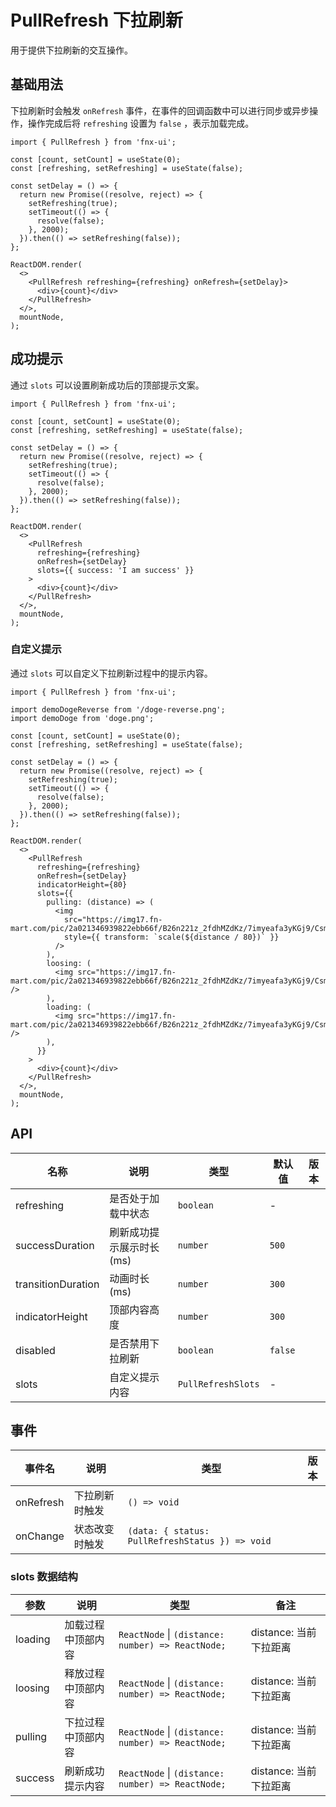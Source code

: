 # PullRefresh 下拉刷新

用于提供下拉刷新的交互操作。

## 基础用法

下拉刷新时会触发 `onRefresh` 事件，在事件的回调函数中可以进行同步或异步操作，操作完成后将 `refreshing` 设置为 `false` ，表示加载完成。

```tsx
import { PullRefresh } from 'fnx-ui';

const [count, setCount] = useState(0);
const [refreshing, setRefreshing] = useState(false);

const setDelay = () => {
  return new Promise((resolve, reject) => {
    setRefreshing(true);
    setTimeout(() => {
      resolve(false);
    }, 2000);
  }).then(() => setRefreshing(false));
};

ReactDOM.render(
  <>
    <PullRefresh refreshing={refreshing} onRefresh={setDelay}>
      <div>{count}</div>
    </PullRefresh>
  </>,
  mountNode,
);
```

## 成功提示

通过 `slots` 可以设置刷新成功后的顶部提示文案。

```tsx
import { PullRefresh } from 'fnx-ui';

const [count, setCount] = useState(0);
const [refreshing, setRefreshing] = useState(false);

const setDelay = () => {
  return new Promise((resolve, reject) => {
    setRefreshing(true);
    setTimeout(() => {
      resolve(false);
    }, 2000);
  }).then(() => setRefreshing(false));
};

ReactDOM.render(
  <>
    <PullRefresh
      refreshing={refreshing}
      onRefresh={setDelay}
      slots={{ success: 'I am success' }}
    >
      <div>{count}</div>
    </PullRefresh>
  </>,
  mountNode,
);
```

### 自定义提示

通过 `slots` 可以自定义下拉刷新过程中的提示内容。

```tsx
import { PullRefresh } from 'fnx-ui';

import demoDogeReverse from '/doge-reverse.png';
import demoDoge from 'doge.png';

const [count, setCount] = useState(0);
const [refreshing, setRefreshing] = useState(false);

const setDelay = () => {
  return new Promise((resolve, reject) => {
    setRefreshing(true);
    setTimeout(() => {
      resolve(false);
    }, 2000);
  }).then(() => setRefreshing(false));
};

ReactDOM.render(
  <>
    <PullRefresh
      refreshing={refreshing}
      onRefresh={setDelay}
      indicatorHeight={80}
      slots={{
        pulling: (distance) => (
          <img
            src="https://img17.fn-mart.com/pic/2a021346939822ebb66f/B26n221z_2fdhMZdKz/7imyeafa3yKGj9/CsmRtmA3RAuAVmgsAAKtgt1PF3s715.jpg"
            style={{ transform: `scale(${distance / 80})` }}
          />
        ),
        loosing: (
          <img src="https://img17.fn-mart.com/pic/2a021346939822ebb66f/B26n221z_2fdhMZdKz/7imyeafa3yKGj9/CsmRtmA3RAuAVmgsAAKtgt1PF3s715.jpg" />
        ),
        loading: (
          <img src="https://img17.fn-mart.com/pic/2a021346939822ebb66f/B26n221z_2fdhMZdKz/7imyeafa3yKGj9/CsmRtmA3RAuAVmgsAAKtgt1PF3s715.jpg" />
        ),
      }}
    >
      <div>{count}</div>
    </PullRefresh>
  </>,
  mountNode,
);
```

## API

| 名称               | 说明                     | 类型               | 默认值  | 版本 |
| ------------------ | ------------------------ | ------------------ | ------- | ---- |
| refreshing         | 是否处于加载中状态       | `boolean`          | -       |      |
| successDuration    | 刷新成功提示展示时长(ms) | `number`           | `500`   |      |
| transitionDuration | 动画时长(ms)             | `number`           | `300`   |      |
| indicatorHeight    | 顶部内容高度             | `number`           | `300`   |      |
| disabled           | 是否禁用下拉刷新         | `boolean`          | `false` |      |
| slots              | 自定义提示内容           | `PullRefreshSlots` | -       |      |

## 事件

| 事件名    | 说明           | 类型                                            | 版本 |
| --------- | -------------- | ----------------------------------------------- | ---- |
| onRefresh | 下拉刷新时触发 | `() => void`                                    |      |
| onChange  | 状态改变时触发 | `(data: { status: PullRefreshStatus }) => void` |      |

### slots 数据结构

| 参数    | 说明               | 类型                                              | 备注                   |
| ------- | ------------------ | ------------------------------------------------- | ---------------------- |
| loading | 加载过程中顶部内容 | `ReactNode` \| `(distance: number) => ReactNode;` | distance: 当前下拉距离 |
| loosing | 释放过程中顶部内容 | `ReactNode` \| `(distance: number) => ReactNode;` | distance: 当前下拉距离 |
| pulling | 下拉过程中顶部内容 | `ReactNode` \| `(distance: number) => ReactNode;` | distance: 当前下拉距离 |
| success | 刷新成功提示内容   | `ReactNode` \| `(distance: number) => ReactNode;` | distance: 当前下拉距离 |
